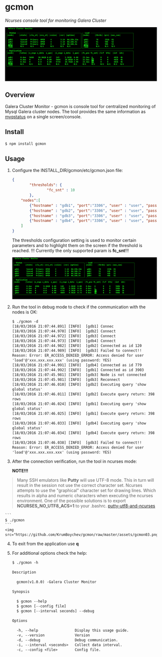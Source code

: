 # gcmon
*Ncurses console tool for monitoring Galera Cluster*

<img src="https://github.com/KrumBoychev/gcmon/raw/master/assets/gcmon.png"/>


## Overview
Galera Cluster Monitor - gcmon is console tool for centralized monitoring of Mysql Galera cluster nodes. The tool provides the same information as [myqstatus](https://github.com/jayjanssen/myq-tools) on a single screen/console.

## Install
``` bash
$ npm install gcmon
```


## Usage
1. Configure the INSTALL_DIR/gcmon/etc/gcmon.json file:

	```json
	{
	        "thresholds": {
	                "fc_snt" : 10
	        },
	    "nodes":[
	        {"hostname" : "gdb1", "port":"3306", "user" : "user", "password": "secret"},
	        {"hostname" : "gdb2", "port":"3306", "user" : "user", "password": "secret"},
	        {"hostname" : "gdb3", "port":"3306", "user" : "user", "password": "secret"},
	        {"hostname" : "gdb4", "port":"3306", "user" : "user", "password": "secret"}
	    ]
	}
	```
	The thresholds configuration setting is used to monitor certain parameters and to highlight them on the screen
	if the threshold is reached. !!! Currently the only supported param is **fc_snt**!!!

	<img src="https://github.com/KrumBoychev/gcmon/raw/master/assets/gcmon02.png"/>


2. Run the tool in debug mode to check if the communication with the nodes is OK:

	```
	$ ./gcmon -d  
	[18/03/2016 21:07:44.891] [INFO]  [gdb1] Connec
	[18/03/2016 21:07:44.970] [INFO]  [gdb2] Connect
	[18/03/2016 21:07:44.972] [INFO]  [gdb3] Connect
	[18/03/2016 21:07:44.973] [INFO]  [gdb4] Connect
	[18/03/2016 21:07:44.982] [INFO]  [gdb2] Connected as id 120
	[18/03/2016 21:07:44.989] [INFO]  [gdb3] Failed to connect!! Reason: Error: ER_ACCESS_DENIED_ERROR: Access denied for user 'load'@'xxx.xxx.xxx.xxx' (using password: YES)
	[18/03/2016 21:07:44.991] [INFO]  [gdb4] Connected as id 779
	[18/03/2016 21:07:44.992] [INFO]  [gdb1] Connected as id 3903
	[18/03/2016 21:07:45.981] [INFO]  [gdb3] Node is not connected
	[18/03/2016 21:07:45.981] [INFO]  [gdb3] Reconnect
	[18/03/2016 21:07:46.010] [INFO]  [gdb2] Executing query 'show global status'
	[18/03/2016 21:07:46.011] [INFO]  [gdb2] Execute query return: 398 rows
	[18/03/2016 21:07:46.024] [INFO]  [gdb1] Executing query 'show global status'
	[18/03/2016 21:07:46.025] [INFO]  [gdb1] Execute query return: 398 rows
	[18/03/2016 21:07:46.033] [INFO]  [gdb4] Executing query 'show global status'
	[18/03/2016 21:07:46.034] [INFO]  [gdb4] Execute query return: 398 rows
	[18/03/2016 21:07:46.038] [INFO]  [gdb3] Failed to connect!! Reason: Error: ER_ACCESS_DENIED_ERROR: Access denied for user 'load'@'xxx.xxx.xxx.xxx' (using password: YES)

	```

3. After the connection verification, run the tool in ncurses mode:


	**NOTE!!!**

>  Many SSH emulators like **Putty** will use UTF-8 mode. This in turn
> will result in the session not use the correct character set.  Ncurses
> attempts to use the "graphical" character set for drawing lines. Which
> results in alpha and numeric characters when executing the ncurses
> environment. One of the possible solutions is to export
> **NCURSES_NO_UTF8_ACS=1** to your .bashrc.
>[putty-utf8-and-ncurses](https://thesorcerer.wordpress.com/2015/04/01/how-to-solve-some-graphical-issues-with-putty-utf8-and-ncurses/)




	```
	$ ./gcmon
	```
	<img src="https://github.com/KrumBoychev/gcmon/raw/master/assets/gcmon03.png"/>

4. To exit from the application use **q**

5. For additional options check the help:

	```
	$ ./gcmon -h

	Description

	  gcmon(v1.0.0) -Galera Cluster Monitor  

	Synopsis

	  $ gcmon --help
	  $ gcmon [--config file]
	  $ gcmon [--interval seconds] --debug

	Options

	  -h, --help                 Display this usage guide.
	  -v, --version              Version                   
	  -d, --debug                Debug communication.      
	  -i, --interval <seconds>   Collect data interval.    
	  -c, --config <file>        Config file.

	  ```
